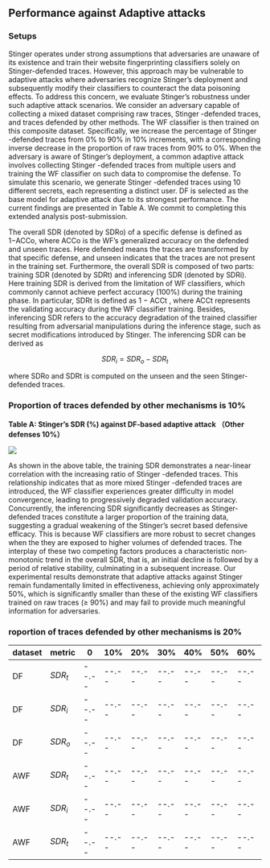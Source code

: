 ## Performance against Adaptive attacks


### Setups
Stinger operates under strong assumptions that adversaries are unaware of its existence and train their website fingerprinting classifiers solely on Stinger-defended traces. However, this approach may be vulnerable to adaptive attacks where adversaries recognize Stinger’s deployment and subsequently modify their classifiers to
counteract the data poisoning effects. To address this concern, we evaluate Stinger’s robustness under such adaptive attack scenarios. We consider an adversary capable of collecting a mixed dataset comprising raw traces, Stinger -defended traces, and traces defended by other methods. The WF classifier is then trained on this composite dataset. Specifically, we increase the percentage of Stinger -defended traces from 0% to 90% in 10% increments, with a corresponding inverse decrease in the proportion of raw traces from 90% to 0%. When the adversary is aware of Stinger’s deployment, a common adaptive attack involves collecting Stinger -defended traces from multiple users and training the WF classifier on such data to compromise the defense. To simulate this scenario, we generate Stinger -defended traces using 10 different secrets, each representing a distinct user. DF is selected as the base model for adaptive attack due to its strongest performance. The current findings are presented in Table A. We commit to completing this extended analysis post-submission.


The overall SDR (denoted by SDRo) of a specific defense is defined as 1−ACCo, where ACCo is the WF’s generalized accuracy on the defended and unseen traces. Here defended means the traces are transformed by that specific defense, and unseen indicates that the traces are not present in the training set. Furthermore, the overall SDR is composed of two parts: training SDR (denoted by SDRt) and inferencing SDR (denoted by SDRi). Here training SDR is derived from the limitation of WF classifiers, which commonly cannot achieve perfect accuracy (100%) during the training phase. In particular, SDRt is defined as 1 − ACCt
, where ACCt represents the validating accuracy during the WF
classifier training. Besides, inferencing SDR refers to the accuracy degradation of the trained classifier resulting from adversarial manipulations during the inference stage, such as secret modifications introduced by Stinger. The inferencing SDR can be derived as 

$$SDR_i = SDR_o - SDR_t$$

where SDRo and SDRt
is computed on the unseen and the seen Stinger-defended traces.

### Proportion of traces defended by other mechanisms is 10%


**Table A: Stinger’s SDR (%) against DF-based adaptive attack （Other defenses 10%）**

<img src="https://obsidian-tencent-1259097531.cos.ap-nanjing.myqcloud.com/20250810213743.png"/>


As shown in the above table, the training SDR demonstrates a near-linear correlation with the increasing ratio of Stinger -defended traces. This relationship indicates that as more mixed Stinger -defended traces are introduced, the WF classifier experiences greater difficulty in model convergence, leading to progressively degraded validation accuracy. Concurrently, the inferencing SDR significantly decreases as Stinger-defended traces constitute a larger proportion of the training data, suggesting a gradual weakening of the Stinger’s secret based defensive efficacy. This is because WF classifiers are more robust to secret changes when the they are exposed to higher volumes of defended traces. The interplay of these
two competing factors produces a characteristic non-monotonic trend in the overall SDR, that is, an initial decline is followed by a period of relative stability, culminating in a subsequent increase. Our experimental results demonstrate that adaptive attacks against
Stinger remain fundamentally limited in effectiveness, achieving only approximately 50%, which is significantly smaller than these of the existing WF classifiers trained on raw traces (≥ 90%) and may fail to provide much meaningful information for adversaries.

### roportion of traces defended by other mechanisms is 20%

| dataset      | metric| 0    |10% | 20%| 30% |40%| 50%| 60% |70%|80% |
|-------|-------|-------|-------|-------|-------|-------|-------|-------|-------|-------|
| DF | $SDR_t$ | --.-- |--.-- |--.-- |--.-- |--.-- |--.-- |--.-- |--.-- |--.-- |
| DF | $SDR_i$ | --.-- |--.-- |--.-- |--.-- |--.-- |--.-- |--.-- |--.-- |--.-- |
| DF | $SDR_o$ | --.-- |--.-- |--.-- |--.-- |--.-- |--.-- |--.-- |--.-- |--.-- |
| AWF| $SDR_t$ | --.-- |--.-- |--.-- |--.-- |--.-- |--.-- |--.-- |--.-- |--.-- |
| AWF| $SDR_i$ | --.-- |--.-- |--.-- |--.-- |--.-- |--.-- |--.-- |--.-- |--.-- |
| AWF| $SDR_t$ | --.-- |--.-- |--.-- |--.-- |--.-- |--.-- |--.-- |--.-- |--.-- |

